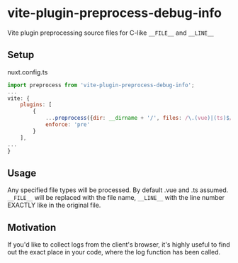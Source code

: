# vite-plugin-preprocess-debug-info
Vite plugin preprocessing source files for C-like `__FILE__` and `__LINE__`

## Setup
nuxt.config.ts
```js
import preprocess from 'vite-plugin-preprocess-debug-info';
...
vite: {
    plugins: [
        {
            ...preprocess({dir: __dirname + '/', files: /\.(vue)|(ts)$/}),
            enforce: 'pre'
        }
    ],
...
}
```

## Usage
Any specified file types will be processed. By default .vue and .ts assumed.
`__FILE__` will be replaced with the file name, `__LINE__` with the line number EXACTLY like in the original file.

## Motivation
If you'd like to collect logs from the client's browser, it's highly useful to find out the exact place in your code, where the log function has been called.
